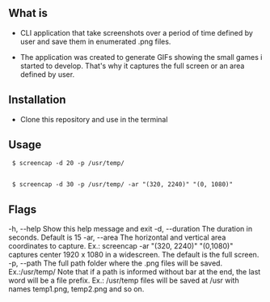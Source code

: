 ## What is
* CLI application that take screenshots over a period of time defined by user and save them in enumerated .png files.

* The application was created to generate GIFs showing the small games i started to develop. That's why it captures the full screen or an area defined by user.

## Installation
* Clone this repository and use in the terminal

## Usage
```console
 $ screencap -d 20 -p /usr/temp/


 $ screencap -d 30 -p /usr/temp/ -ar "(320, 2240)" "(0, 1080)"
```

## Flags
  -h, --help            Show this help message and exit
  -d, --duration        The duration in seconds. Default is 15
  -ar, --area           The horizontal and vertical area coordinates to capture.
                        Ex.: screencap -ar "(320, 2240)" "(0,1080)" captures center 1920 x 1080 in a widescreen. The default is the full screen.
  -p, --path            The full path folder where the .png files will be saved. 
                        Ex.:/usr/temp/ Note that if a path is informed without bar at the end, the last word will be a file prefix. 
                        Ex.: /usr/temp files will be saved at /usr with names temp1.png, temp2.png and so on.
